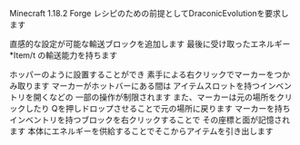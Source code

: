 Minecraft 1.18.2 Forge
レシピのための前提としてDraconicEvolutionを要求します

直感的な設定が可能な輸送ブロックを追加します
最後に受け取ったエネルギー*Item/t
の輸送能力を持ちます

ホッパーのように設置することができ
素手による右クリックでマーカーをつかみ取ります
マーカーがホットバーにある間は
アイテムスロットを持つインベントリを開くなどの
一部の操作が制限されます
また、マーカーは元の場所をクリックしたり
Qを押しドロップさせることで元の場所に戻ります
マーカーを持ちインベントリを持つブロックを右クリックすることで
その座標と面が記憶されます
本体にエネルギーを供給することでそこからアイテムを引き出します
